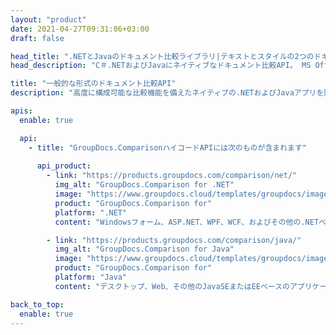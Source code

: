 ```yaml
---
layout: "product"
date: 2021-04-27T09:31:06+03:00
draft: false

head_title: ".NETとJavaのドキュメント比較ライブラリ|テキストとスタイルの2つのドキュメントを比較する"
head_description: "C＃.NETおよびJavaにネイティブなドキュメント比較API。 MS Office、OpenOffice、PDF、AutoCADなどのシンプルで保護されたファイルのスタイルとコンテンツを比較する."

title: "一般的な形式のドキュメント比較API"
description: "高度に構成可能な比較機能を備えたネイティブの.NETおよびJavaアプリを開発します。類似のドキュメント形式間でコンテンツとテキストスタイルを比較する."

apis:
  enable: true

  api:
    - title: "GroupDocs.ComparisonハイコードAPIには次のものが含まれます"
      
      api_product:
        - link: "https://products.groupdocs.com/comparison/net/"
          img_alt: "GroupDocs.Comparison for .NET"
          image: "https://www.groupdocs.cloud/templates/groupdocs/images/product-logos/groupdocs-comparison-net.png"
          product: "GroupDocs.Comparison for"
          platform: ".NET"
          content: "Windowsフォーム、ASP.NET、WPF、WCF、およびその他の.NETベースのアプリケーション用のネイティブ.NET API."

        - link: "https://products.groupdocs.com/comparison/java/"
          img_alt: "GroupDocs.Comparison for Java"
          image: "https://www.groupdocs.cloud/templates/groupdocs/images/product-logos/groupdocs-comparison-java.png"
          product: "GroupDocs.Comparison for"
          platform: "Java"
          content: "デスクトップ、Web、その他のJavaSEまたはEEベースのアプリケーション用のネイティブJavaAPI."

back_to_top:
  enable: true
---
```

